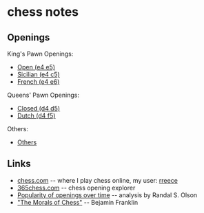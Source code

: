 chess notes
================================================================================

Openings
--------------------------------------------------------------------------------

King's Pawn Openings:

-   [Open (e4 e5)](open.html)
-   [Sicilian (e4 c5)](sicilian.html)
-   [French (e4 e6)](french.html)

Queens' Pawn Openings:

-   [Closed (d4 d5)](closed.html)
-   [Dutch (d4 f5)](dutch.html)

Others:

-   [Others](other.html)


Links
--------------------------------------------------------------------------------

-   [chess.com](http://www.chess.com/) -- where I play chess online, my user: [rreece](http://www.chess.com/members/view/rreece?ref_id=2549173)
-   [365chess.com](http://www.365chess.com/opening.php) -- chess opening explorer
-   [Popularity of openings over time](http://www.randalolson.com/2014/05/26/a-data-driven-exploration-of-the-evolution-of-chess-popularity-of-openings/) -- analysis by Randal S. Olson
-   ["The Morals of Chess"](http://www.angelfire.com/games5/chessodyssey/benfranklin.htm) -- Bejamin Franklin



